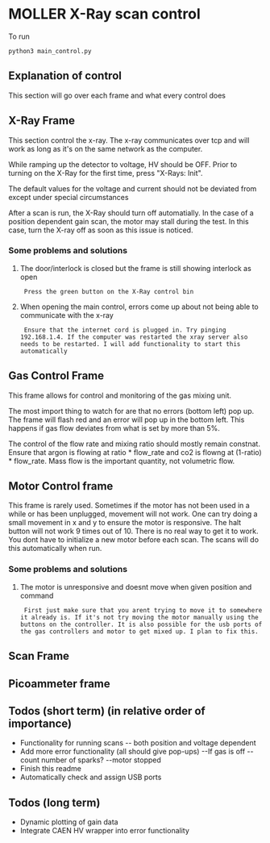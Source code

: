 # MOLLER X-Ray scan control

To run

```
python3 main_control.py
```

## Explanation of control

This section will go over each frame and what every control does

## X-Ray Frame

This section control the x-ray. The x-ray communicates over tcp and will work as long as it's on the same network as the computer.

While ramping up the detector to voltage, HV should be OFF. Prior to turning on the X-Ray for the first time, press "X-Rays: Init".

The default values for the voltage and current should not be deviated from except under special circumstances

After a scan is run, the X-Ray should turn off automatially. In the case of a position dependent gain scan, the motor may stall during the test. In this case, turn the X-ray off as soon as this issue is noticed.

### Some problems and solutions

1. The door/interlock is closed but the frame is still showing interlock as open

        Press the green button on the X-Ray control bin

2. When opening the main control, errors come up about not being able to communicate with the x-ray

        Ensure that the internet cord is plugged in. Try pinging 192.168.1.4. If the computer was restarted the xray server also needs to be restarted. I will add functionality to start this automatically


## Gas Control Frame

This frame allows for control and monitoring of the gas mixing unit. 

The most import thing to watch for are that no errors (bottom left) pop up. The frame will flash red and an error will pop up in the bottom left. This happens if gas flow deviates from what is set by more than 5%.

The control of the flow rate and mixing ratio should mostly remain constnat. Ensure that argon is flowing at ratio \* flow_rate and co2 is flowng at (1-ratio)
\* flow_rate. Mass flow is the important quantity, not volumetric flow.

## Motor Control frame

This frame is rarely used. Sometimes if the motor has not been used in a while or has been unplugged, movement will not work. One can try doing a small movement in x and y to ensure the motor is responsive. The halt button will not work 9 times out of 10. There is no real way to get it to work. You dont have to initialize a new motor before each scan. The scans will do this automatically when run.

### Some problems and solutions

1. The motor is unresponsive and doesnt move when given position and command

        First just make sure that you arent trying to move it to somewhere it already is. If it's not try moving the motor manually using the buttons on the controller. It is also possible for the usb ports of the gas controllers and motor to get mixed up. I plan to fix this.

## Scan Frame

## Picoammeter frame

## Todos (short term) (in relative order of importance)

- Functionality for running scans
-- both position and voltage dependent
- Add more error functionality (all should give pop-ups)
--If gas is off
--count number of sparks?
--motor stopped
- Finish this readme
- Automatically check and assign USB ports

## Todos (long term)

- Dynamic plotting of gain data
- Integrate CAEN HV wrapper into error functionality
